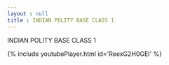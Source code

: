 ```yaml
---
layout : null
title : INDIAN POLITY BASE CLASS 1
---
```


INDIAN POLITY BASE CLASS 1



{% include youtubePlayer.html id='ReexG2H0GEI' %}
